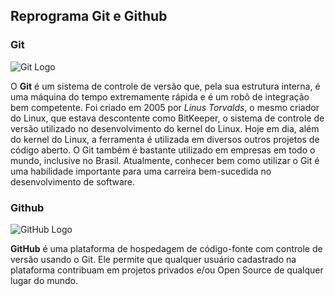 ## Reprograma Git e Github

### Git

![Git Logo](https://media.giphy.com/media/kH6CqYiquZawmU1HI6/giphy.gif)

O **Git** é um sistema de controle de versão que, pela sua estrutura interna, é uma máquina do tempo extremamente rápida e é um robô de integração bem competente.
Foi criado em 2005 por _Linus Torvalds_, o mesmo criador do Linux, que estava descontente como BitKeeper, o sistema de controle de versão utilizado no desenvolvimento do kernel do Linux.
Hoje em dia, além do kernel do Linux, a ferramenta é utilizada em diversos outros projetos de código aberto. O Git também é bastante utilizado em empresas em todo o mundo, inclusive no Brasil.
Atualmente, conhecer bem como utilizar o Git é uma habilidade importante para uma carreira bem-sucedida no desenvolvimento de software.

### Github

![GitHub Logo](https://media.giphy.com/media/du3J3cXyzhj75IOgvA/giphy.gif)

**GitHub** é uma plataforma de hospedagem de código-fonte com controle de versão usando o Git. Ele permite que qualquer usuário cadastrado na plataforma contribuam em projetos privados e/ou Open Source de qualquer lugar do mundo.

